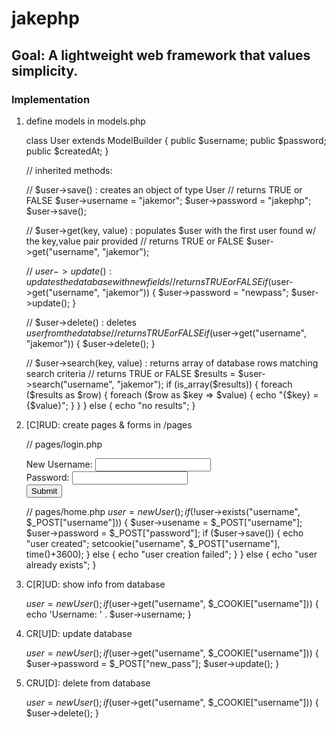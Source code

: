 # jakephp

## Goal: A lightweight web framework that values simplicity. 
### Implementation
1) define models in models.php

	class User extends ModelBuilder {
		public $username;
		public $password;
		public $createdAt;
	}

	// inherited methods:
	
	// $user->save() : creates an object of type User
	// returns TRUE or FALSE
		$user->username = "jakemor"; 
		$user->password = "jakephp";
		$user->save();

	// $user->get(key, value) : populates $user with the first user found w/ the key,value pair provided 
	// returns TRUE or FALSE
		$user->get("username", "jakemor"); 

	// $user->update() : updates the database with new fields
	// returns TRUE or FALSE
		if ($user->get("username", "jakemor")) {
			$user->password = "newpass";
			$user->update();
		}
	
	// $user->delete() : deletes $user from the databse
	// returns TRUE or FALSE
		if ($user->get("username", "jakemor")) {
			$user->delete();
		}

	// $user->search(key, value) : returns array of database rows matching search criteria
	// returns TRUE or FALSE
		$results = $user->search("username", "jakemor"); 
		if (is_array($results)) {
			foreach ($results as $row) {
				foreach ($row as $key => $value) {
					echo "{$key} = {$value}"; 
				}
			}
		} else {
			echo "no results"; 
		}


2) [C]RUD:	create pages & forms in /pages

	// pages/login.php
	<form action="home" method="post">
		New Username: <input type="text" name="username"><br>
		Password: <input type="password" name="password"><br>
		<input type="submit">
	</form>

	// pages/home.php
	$user = new User();
	if (!$user->exists("username", $_POST["username"])) { 
		$user->usename = $_POST["username"];
		$user->password = $_POST["password"];
		if ($user->save()) {
			echo "user created";
			setcookie("username", $_POST["username"], time()+3600);
		} else {
			echo "user creation failed";
		}
	} else {
		echo "user already exists"; 
	}

3) C[R]UD:	show info from database

	$user = new User();
	if ($user->get("username", $_COOKIE["username"])) {
		echo 'Username: ' . $user->username; 
	}

4) CR[U]D:	update database

	$user = new User();
	if ($user->get("username", $_COOKIE["username"])) {
		$user->password = $_POST["new_pass"];
		$user->update(); 
	}

5) CRU[D]:	delete from database

	$user = new User();
	if ($user->get("username", $_COOKIE["username"])) {
		$user->delete(); 
	}
